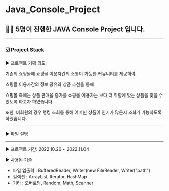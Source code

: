 # Java_Console_Project

## 👩‍💻 5명이 진행한 JAVA Console Project 입니다.

---

### ☑️ Project Stack

▶ 프로젝트 기획 의도:

기존의 쇼핑몰에 쇼핑몰 이용자간의 소통이 가능한 커뮤니티를 제공하여,

쇼핑몰 이용자간의 정보 공유와 상품 추천을 통해 

쇼핑몰 측에는 상품 판매율 증가를 쇼핑몰 이용자는 보다 더 취향에 맞는 상품을 찾을 수 있도록 하고자 하였습니다.

또한, 비회원의 경우 랭킹 조회를 통해 어떠한 상품이 인기가 많은지 조회가 가능하도록 하였습니다.

---

▶ 파일 설명



---

▶ 프로젝트 기간: 2022.10.20 ~ 2022.11.04

▶ 사용된 기술
  - 파일 입출력 : BufferedReader, Writer(new FileReader, Writer("path")
  - 컬렉션 : ArrayList<T>, Iterator, HashMap<T>
  - 기타 : 오버로딩, Random, Math, Scanner



